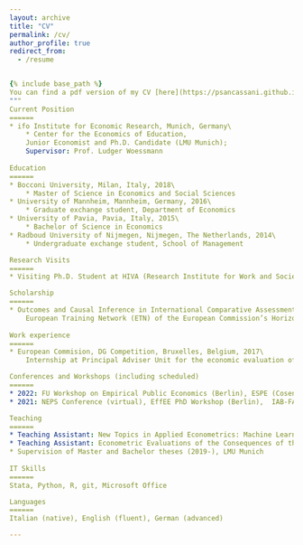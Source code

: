 ```yaml
---
layout: archive
title: "CV"
permalink: /cv/
author_profile: true
redirect_from:
  - /resume


{% include base_path %} 
You can find a pdf version of my CV [here](https://psancassani.github.io/files/cv_pietrosancassani.pdf)
"""
Current Position
======
* ifo Institute for Economic Research, Munich, Germany\
	* Center for the Economics of Education,
	Junior Economist and Ph.D. Candidate (LMU Munich);
	Supervisor: Prof. Ludger Woessmann
	
Education
======
* Bocconi University, Milan, Italy, 2018\
	* Master of Science in Economics and Social Sciences
* University of Mannheim, Mannheim, Germany, 2016\
	* Graduate exchange student, Department of Economics
* University of Pavia, Pavia, Italy, 2015\
	* Bachelor of Science in Economics
* Radboud University of Nijmegen, Nijmegen, The Netherlands, 2014\
	* Undergraduate exchange student, School of Management

Research Visits
======
* Visiting Ph.D. Student at HIVA (Research Institute for Work and Society), KU Leuven, Belgium, 2019

Scholarship
======
* Outcomes and Causal Inference in International Comparative Assessments (OCCAM), 2018-2021\
	European Training Network (ETN) of the European Commission’s Horizon 2020 framework
	
Work experience
======
* European Commision, DG Competition, Bruxelles, Belgium, 2017\
	Internship at Principal Adviser Unit for the economic evaluation of competition policy 

Conferences and Workshops (including scheduled)
======
* 2022: FU Workshop on Empirical Public Economics (Berlin), ESPE (Cosenza), IWAEE (Catanzaro), IIPF (Linz), Monash-Warwick-Zurich Text-as-Data Workshop (virtual), CESifo/ifo Junior Workshop on Big Data (Munich)
* 2021: NEPS Conference (virtual), EffEE PhD Workshop (Berlin),  IAB-FAU Workshop in Machine Learning in Labor, Education, and Health Economics (virtual) 

Teaching
======
* Teaching Assistant: New Topics in Applied Econometrics: Machine Learning, Big Data, and Other Recent Developments (2021, Undergraduate Level), LMU Munich
* Teaching Assistant: Econometric Evaluations of the Consequences of the COVID-19 Pandemic (2021, Graduate Level), LMU Munich
* Supervision of Master and Bachelor theses (2019-), LMU Munich
  
IT Skills
======
Stata, Python, R, git, Microsoft Office

Languages
======
Italian (native), English (fluent), German (advanced)

---
```

